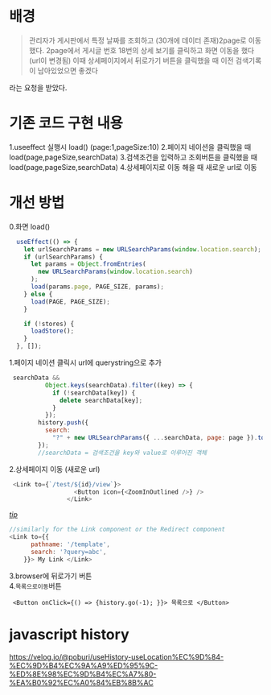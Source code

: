 

# 배경

>관리자가 게시판에서 특정 날짜를 조회하고 (30개에 데이터 존재)2page로 이동했다.
2page에서 게시글 번호 18번의 상세 보기를 클릭하고 화면 이동을 했다 (url이 변경됨)
이때 상세페이지에서 뒤로가기 버튼을 클릭했을 때 이전 검색기록이 남아있었으면 좋겠다 

라는 요청을 받았다.

# 기존 코드 구현 내용
1.useeffect 실행시 load() (page:1,pageSize:10)
2.페이지 네이션을 클릭했을 때 load(page,pageSize,searchData)
3.검색조건을 입력하고 조회버튼을 클릭했을 때 load(page,pageSize,searchData) 
4.상세페이지로 이동 해을 때 새로운 url로 이동

# 개선 방법
0.화면 load()
```javascript
  useEffect(() => {
    let urlSearchParams = new URLSearchParams(window.location.search);
    if (urlSearchParams) {
      let params = Object.fromEntries(
        new URLSearchParams(window.location.search)
      );
      load(params.page, PAGE_SIZE, params);
    } else {
      load(PAGE, PAGE_SIZE);
    }

    if (!stores) {
      loadStore();
    }
  }, []);
```
1.페이지 네이션 클릭시 url에 querystring으로 추가
```javascript
 searchData &&
          Object.keys(searchData).filter((key) => {
            if (!searchData[key]) {
              delete searchData[key];
            }
          });
        history.push({
          search:
            "?" + new URLSearchParams({ ...searchData, page: page }).toString(),
        });
        //searchData = 검색조건을 key와 value로 이루어진 객체
```
2.상세페이지 이동 (새로운 url)

```javascript
 <Link to={`/test/${id}/view`}>
                  <Button icon={<ZoomInOutlined />} />
                </Link>
```
*[tip](https://stackoverflow.com/questions/901115/how-can-i-get-query-string-values-in-javascript)*

```javascript
//similarly for the Link component or the Redirect component
<Link to={{
      pathname: '/template',
      search: '?query=abc',
    }}> My Link </Link>
```

3.browser에 뒤로가기 버튼  
4.`목록으로이동`버튼

```javacript
 <Button onClick={() => {history.go(-1); }}> 목록으로 </Button>
```

# javascript history

https://velog.io/@poburi/useHistory-useLocation%EC%9D%84-%EC%9D%B4%EC%9A%A9%ED%95%9C-%ED%8E%98%EC%9D%B4%EC%A7%80-%EA%B0%92%EC%A0%84%EB%8B%AC